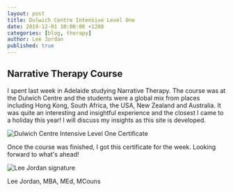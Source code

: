 ```yaml
---
layout: post
title: Dulwich Centre Intensive Level One
date: 2019-12-01 10:00:00 +1200
categories: [blog, therapy]
author: Lee Jordan
published: true
---
```


<h2>Narrative Therapy Course</h2>

<p>I spent last week in Adelaide studying Narrative Therapy. The course was at the Dulwich Centre and the students were a global mix from places including Hong Kong, South Africa, the USA, New Zealand and Australia. It was quite an interesting and insightful experience and the closest I came to a holiday this year! I will discuss my insights as this site is developed.</p>

<img class="img-border" src="https://geraldleejordan.com/public/assets/images/lee-jordan-dulwich-centre.jpg" alt="Dulwich Centre Intensive Level One Certificate">

<p>Once the course was finished, I got this certificate for the week. Looking forward to what's ahead!</p>

<img src="https://geraldleejordan.com/public/assets/images/lee-jordan.png" alt="Lee Jordan signature">

Lee Jordan, MBA, MEd, MCouns